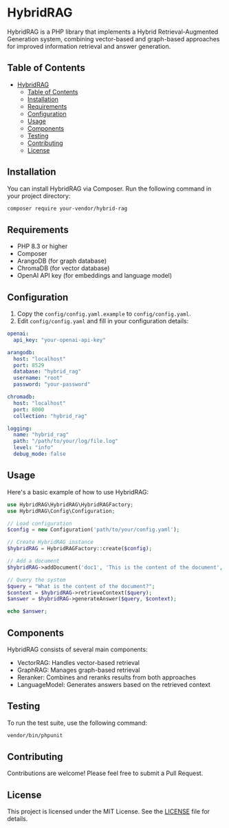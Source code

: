 # HybridRAG

HybridRAG is a PHP library that implements a Hybrid Retrieval-Augmented Generation system, combining vector-based and graph-based approaches for improved information retrieval and answer generation.

## Table of Contents

- [HybridRAG](#hybridrag)
  - [Table of Contents](#table-of-contents)
  - [Installation](#installation)
  - [Requirements](#requirements)
  - [Configuration](#configuration)
  - [Usage](#usage)
  - [Components](#components)
  - [Testing](#testing)
  - [Contributing](#contributing)
  - [License](#license)

## Installation

You can install HybridRAG via Composer. Run the following command in your project directory:

```bash
composer require your-vendor/hybrid-rag
```

## Requirements

- PHP 8.3 or higher
- Composer
- ArangoDB (for graph database)
- ChromaDB (for vector database)
- OpenAI API key (for embeddings and language model)

## Configuration

1. Copy the `config/config.yaml.example` to `config/config.yaml`.
2. Edit `config/config.yaml` and fill in your configuration details:

```yaml
openai:
  api_key: "your-openai-api-key"

arangodb:
  host: "localhost"
  port: 8529
  database: "hybrid_rag"
  username: "root"
  password: "your-password"

chromadb:
  host: "localhost"
  port: 8000
  collection: "hybrid_rag"

logging:
  name: "hybrid_rag"
  path: "/path/to/your/log/file.log"
  level: "info"
  debug_mode: false
```

## Usage

Here's a basic example of how to use HybridRAG:

```php
use HybridRAG\HybridRAG\HybridRAGFactory;
use HybridRAG\Config\Configuration;

// Load configuration
$config = new Configuration('path/to/your/config.yaml');

// Create HybridRAG instance
$hybridRAG = HybridRAGFactory::create($config);

// Add a document
$hybridRAG->addDocument('doc1', 'This is the content of the document', ['metadata' => 'value']);

// Query the system
$query = "What is the content of the document?";
$context = $hybridRAG->retrieveContext($query);
$answer = $hybridRAG->generateAnswer($query, $context);

echo $answer;
```

## Components

HybridRAG consists of several main components:

- VectorRAG: Handles vector-based retrieval
- GraphRAG: Manages graph-based retrieval
- Reranker: Combines and reranks results from both approaches
- LanguageModel: Generates answers based on the retrieved context

## Testing

To run the test suite, use the following command:

```bash
vendor/bin/phpunit
```

## Contributing

Contributions are welcome! Please feel free to submit a Pull Request.

## License

This project is licensed under the MIT License. See the [LICENSE](LICENSE) file for details.
